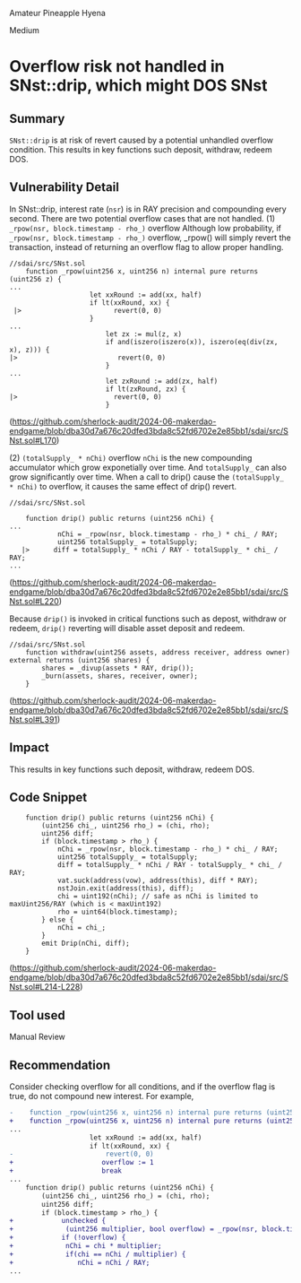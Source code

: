 Amateur Pineapple Hyena

Medium

# Overflow risk not handled in SNst::drip, which might DOS SNst

## Summary
`SNst::drip` is at risk of revert caused by a potential unhandled overflow condition. This results in key functions such deposit, withdraw, redeem DOS.

## Vulnerability Detail
In SNst::drip, interest rate (`nsr`) is in RAY precision and compounding every second. There are two potential overflow cases that are not handled.
(1) `_rpow(nsr, block.timestamp - rho_)` overflow
Although low probability, if `_rpow(nsr, block.timestamp - rho_)` overflow, _rpow() will simply revert the transaction, instead of returning an overflow flag to allow proper handling.
```solidity
//sdai/src/SNst.sol
    function _rpow(uint256 x, uint256 n) internal pure returns (uint256 z) {
...
                    let xxRound := add(xx, half)
                    if lt(xxRound, xx) {
 |>                       revert(0, 0)
                    }
...
                        let zx := mul(z, x)
                        if and(iszero(iszero(x)), iszero(eq(div(zx, x), z))) {
|>                         revert(0, 0)
                        }
...
                        let zxRound := add(zx, half)
                        if lt(zxRound, zx) {
|>                        revert(0, 0)
                        }
```
(https://github.com/sherlock-audit/2024-06-makerdao-endgame/blob/dba30d7a676c20dfed3bda8c52fd6702e2e85bb1/sdai/src/SNst.sol#L170)

(2) `(totalSupply_ * nChi)` overflow
`nChi` is the new compounding accumulator which grow exponetially over time. And `totalSupply_` can also grow significantly over time. When a call to drip() cause the `(totalSupply_ * nChi)` to overflow, it causes the same effect of drip() revert.
```solidity
//sdai/src/SNst.sol

    function drip() public returns (uint256 nChi) {
...
            nChi = _rpow(nsr, block.timestamp - rho_) * chi_ / RAY;
            uint256 totalSupply_ = totalSupply;
   |>      diff = totalSupply_ * nChi / RAY - totalSupply_ * chi_ / RAY;
...
```
(https://github.com/sherlock-audit/2024-06-makerdao-endgame/blob/dba30d7a676c20dfed3bda8c52fd6702e2e85bb1/sdai/src/SNst.sol#L220)

Because `drip()` is invoked in critical functions such as depost, withdraw or redeem, `drip()` reverting will disable asset deposit and redeem.
```solidity
//sdai/src/SNst.sol
    function withdraw(uint256 assets, address receiver, address owner) external returns (uint256 shares) {
        shares = _divup(assets * RAY, drip());
        _burn(assets, shares, receiver, owner);
    }
```
(https://github.com/sherlock-audit/2024-06-makerdao-endgame/blob/dba30d7a676c20dfed3bda8c52fd6702e2e85bb1/sdai/src/SNst.sol#L391)

## Impact
This results in key functions such deposit, withdraw, redeem DOS.
## Code Snippet
```solidity
    function drip() public returns (uint256 nChi) {
        (uint256 chi_, uint256 rho_) = (chi, rho);
        uint256 diff;
        if (block.timestamp > rho_) {
            nChi = _rpow(nsr, block.timestamp - rho_) * chi_ / RAY;
            uint256 totalSupply_ = totalSupply;
            diff = totalSupply_ * nChi / RAY - totalSupply_ * chi_ / RAY;
            vat.suck(address(vow), address(this), diff * RAY);
            nstJoin.exit(address(this), diff);
            chi = uint192(nChi); // safe as nChi is limited to maxUint256/RAY (which is < maxUint192)
            rho = uint64(block.timestamp);
        } else {
            nChi = chi_;
        }
        emit Drip(nChi, diff);
    }
```
(https://github.com/sherlock-audit/2024-06-makerdao-endgame/blob/dba30d7a676c20dfed3bda8c52fd6702e2e85bb1/sdai/src/SNst.sol#L214-L228)
## Tool used

Manual Review

## Recommendation
Consider checking overflow for all conditions, and if the overflow flag is true, do not compound new interest.
For example, 
```diff
-    function _rpow(uint256 x, uint256 n) internal pure returns (uint256 z) {
+    function _rpow(uint256 x, uint256 n) internal pure returns (uint256 z, bool overflow) {
...
                    let xxRound := add(xx, half)
                    if lt(xxRound, xx) {
-                       revert(0, 0)
+                      overflow := 1
+                      break
...
    function drip() public returns (uint256 nChi) {
        (uint256 chi_, uint256 rho_) = (chi, rho);
        uint256 diff;
        if (block.timestamp > rho_) {
+            unchecked {
+             (uint256 multiplier, bool overflow) = _rpow(nsr, block.timestamp - rho_)
+            if (!overflow) {
+             nChi = chi * multiplier;
+             if(chi == nChi / multiplier) {
+                nChi = nChi / RAY;
...
```